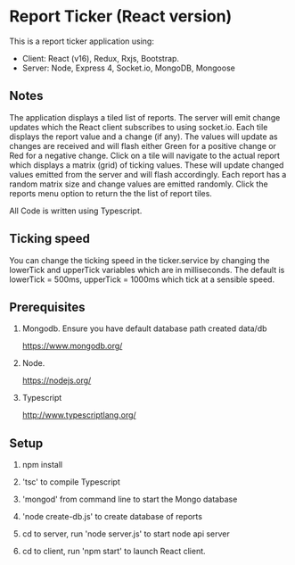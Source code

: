 # Report Ticker (React version)

This is a report ticker application using:
 
- Client: React (v16), Redux, Rxjs, Bootstrap. 
- Server: Node, Express 4, Socket.io, MongoDB, Mongoose

Notes
-----

The application displays a tiled list of reports. The server will emit change updates which the React client subscribes to using socket.io. 
Each tile displays the report value and a change (if any). 
The values will update as changes are received and will flash either Green for a positive change or Red for a negative change.
Click on a tile will navigate to the actual report which displays a matrix (grid) of ticking values. 
These will update changed values emitted from the server and will flash accordingly. 
Each report has a random matrix size and change values are emitted randomly.
Click the reports menu option to return the the list of report tiles.

All Code is written using Typescript.

Ticking speed
-------------

You can change the ticking speed in the ticker.service by changing the lowerTick and upperTick variables which are in milliseconds. 
The default is lowerTick = 500ms, upperTick = 1000ms which tick at a sensible speed. 

Prerequisites
-------------

1. Mongodb. Ensure you have default database path created data/db

    https://www.mongodb.org/

2. Node.

    https://nodejs.org/

3. Typescript

    http://www.typescriptlang.org/


Setup
-----

1. npm install

2. 'tsc' to compile Typescript

3. 'mongod' from command line to start the Mongo database

4. 'node create-db.js' to create database of reports

5. cd to server, run 'node server.js' to start node api server

6. cd to client, run 'npm start' to launch React client.







